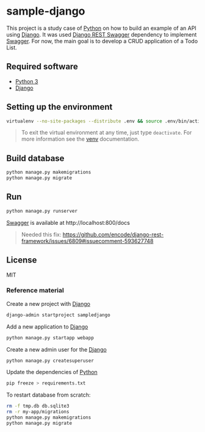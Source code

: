 # sample-django

This project is a study case of [Python] on how to build an example of an API using [Django]. It was used [Django REST Swagger] dependency to implement [Swagger]. For now, the main goal is to develop a CRUD application of a Todo List.

## Required software

 - [Python 3](https://www.python.org/downloads/)
 - [Django](https://www.djangoproject.com/download/)


## Setting up the environment

```sh
virtualenv --no-site-packages --distribute .env && source .env/bin/activate && pip install -r requirements.txt
```

> To exit the virtual environment at any time, just type `deactivate`. For more information see the [venv] documentation.

## Build database

```sh
python manage.py makemigrations
python manage.py migrate
```

## Run

```sh
python manage.py runserver
```

[Swagger] is available at http://localhost:800/docs

> Needed this fix: https://github.com/encode/django-rest-framework/issues/6809#issuecomment-593627748

## License
MIT


### Reference material

Create a new project with [Django]
```sh
django-admin startproject sampledjango
```

Add a new application to [Django]
```sh
python manage.py startapp webapp
```

Create a new admin user for the [Django]

```sh
python manage.py createsuperuser
```

Update the dependencies of [Python]

```sh
pip freeze > requirements.txt
```


To restart database from scratch:

```sh
rm -f tmp.db db.sqlite3
rm -r my-app/migrations
python manage.py makemigrations
python manage.py migrate
```

[//]: # (These are reference links used in the body of this note and get stripped out when the markdown processor does its job. There is no need to format nicely because it shouldn't be seen. Thanks SO - http://stackoverflow.com/questions/4823468/store-comments-in-markdown-syntax)

[Django]: <https://www.djangoproject.com/>
[Django REST Swagger]: <https://django-rest-swagger.readthedocs.io/en/latest/>
[Swagger]: <https://swagger.io/>
[Python]: <https://www.python.org/>
[venv]: <https://docs.python.org/3/library/venv.html>